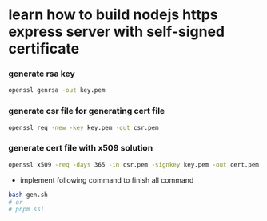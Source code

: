 # learn how to build nodejs https express server with self-signed certificate

### generate rsa key 
```sh
openssl genrsa -out key.pem
```
### generate csr file for generating cert file
```sh
openssl req -new -key key.pem -out csr.pem
```
### generate cert file with x509 solution
```sh
openssl x509 -req -days 365 -in csr.pem -signkey key.pem -out cert.pem
```

- implement following command to finish all command 

```sh
bash gen.sh 
# or
# pnpm ssl
```
